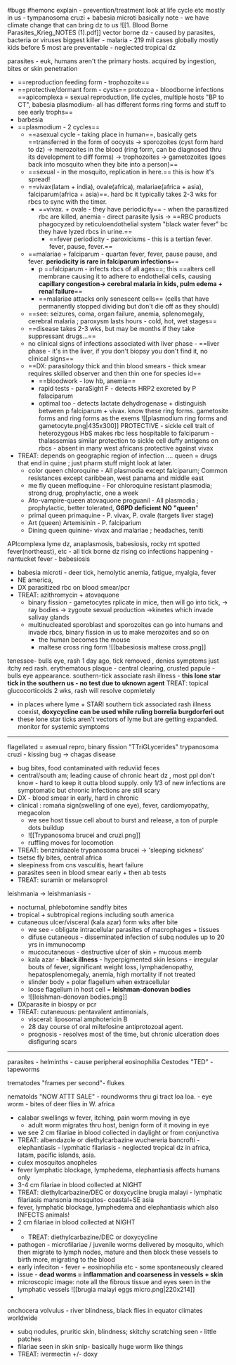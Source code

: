#bugs
#hemonc 
explain - prevention/treatment
look at life cycle 
etc 
mostly in us - tympanosoma cruzi + babesia microti
basically note - we have climate change that can bring dz to us 
![[1. Blood Borne Parasites_Krieg_NOTES (1).pdf]]
vector borne dz - caused by parasites, bacteria or viruses 
biggest killer - malaria - 219 mil cases globally mostly kids before 5 
most are preventable - neglected tropical dz

parasites - euk, humans aren't the primary hosts. acquired by ingestion, bites or skin penetration 
- ==reproduction feeding form - trophozoite==
- ==protective/dormant form - cysts== 
protozoa - bloodborne infections 
==apicomplexa = sexual reproduction, life cycles, multiple hosts "BP to CT", babesia plasmodium- all has different forms ring forms and stuff to see early trophs== 
- barbesia
- ==plasmodium -  2 cycles==
	- ==asexual cycle - taking place in human==, basically gets ==transferred in the form of oocysts -> sporozoites (cyst form hard to dz) -> merozoites in the blood (ring form, can be diagnosed thru its development to diff forms) -> trophozoites -> gametozoites (goes back into mosquito when they bite into a person)==
	- ==sexual - in the mosquito, replication in here.== this is how it's spread!
	- ==vivax(latam + india), ovale(africa), malariae(africa + asia), falciparum(africa + asia)==. hard bc it typically takes 2-3 wks for rbcs to sync with the timer. 
		- ==vivax. + ovale - they have periodicity== - when the parasitized rbc are killed, anemia - direct parasite lysis -> ==RBC products phagocyzed by reticuloendothelial system "black water fever" bc they have lyzed rbcs in urine.== 
			- ==fever periodicity - paroxicisms - this is a tertian fever. fever, pause, fever.== 
	-  ==malariae + falciparum - quartan fever, fever, pause pause, and fever. **periodicity is rare in falciparum infections**==
		- p ==falciparum - infects rbcs of all ages==; this ==alters cell membrane causing it to adhere to endothelial cells, causing **capillary congestion-> cerebral malaria in kids, pulm edema + renal failure**==
		- ==malariae attacks only senescent cells== (cells that have permanently stopped dividing but don't die off as they should) 
	- ==see: seizures, coma, organ failure, anemia, splenomegaly, cerebral malaria ; paroxysm lasts hours - cold, hot, wet stages== 
	- ==disease takes 2-3 wks, but may be months if they take suppressant drugs...== 
	- no clinical signs of infections associated with liver phase - ==liver phase - it's in the liver, if you don't biopsy you don't find it, no clinical signs== 
	- ==DX: parasitology thick and thin blood smears - thick smear requires skilled observer and then thin one for species id== 
		- ==bloodwork - low hb, anemia== 
		- rapid tests - paraSight F - detects HRP2 excreted by P falaciparum 
		- optimal too - detects lactate dehydrogenase + distinguish between p falciparum + vivax. 
know these ring forms. gametosite forms and ring forms as the exems
![[plasmodium ring forms and gametocyte.png|435x300]]
PROTECTIVE - sickle cell trait of heterozygous HbS makes rbc less hospitable to falciparum - 
thalassemias similar protection to sickle cell
duffy antigens on rbcs - absent in many west africans protective against vivax 
- TREAT: depends on geographic region of infection .... queen = drugs that end in quine ; just pharm stuff might look at later. 
	- color queen chloroquine - All plasmodia except falciparum; Common resistances except caribbean, west panama and middle east 
	- me fly queen mefloquine - For chloroquine resistant plasmodia; strong drug, prophylactic, one a week 
	- Ato-vampire-queen atovaquone proguanil - All plasmodia ; prophylactic, better tolerated, **G6PD deficient NO "queen**" 
	- primal queen primaquine - P. vivax, P. ovale (targets liver stage) 
	- Art (queen) Artemisinin - P. falciparium 
	- Dining queen quinine-  vivax and malariae ; headaches, teniti

APIcomplexa
lyme dz, anaplasmosis, babesiosis, rocky mt spotted fever(northeast), etc - all tick borne dz rising co infections happening - nantucket fever - babesiosis
- babesia microti - deer tick, hemolytic anemia, fatigue, myalgia, fever 
- NE america, 
- DX parasitized rbc on blood smear/pcr 
- TREAT: azithromycin + atovaquone 
	- binary fission - gametocytes rplicate in mice, then will go into tick, -> ray bodies -> zygoute sexual production ->kinetes which invade salivay glands 
	- multinucleated sporoblast and sporozoites can go into humans and invade rbcs, binary fission in us to make merozoites and so on 
		- the human becomes the mouse 
		- maltese cross ring form 
![[babesiosis maltese cross.png]]

tenessee- bulls eye, rash 1 day ago, tick removed , denies symptoms just itchy red rash. 
erythematous plaque - central clearing, crusted papule - bulls eye appearance. 
southern-tick associate rash illness - **this lone star tick in the southern us - no test due to uknown agent**
TREAT: topical glucocorticoids 2 wks, rash will resolve copmletely 
- in places where lyme + STARI southern tick associated rash illness coexist, **doxycycline can be used while ruling borrelia burgdorferi out** 
- these lone star ticks aren't vectors of lyme but are getting expanded. monitor for systemic symptoms 

---
flagellated = asexual repro, binary fission "TTriGLycerides"
trypanosoma cruzi - kissing bug -> chagas disease
- bug bites, food contaminated with reduviid feces
- central/south am; leading cause of chronic heart dz , most ppl don't know - hard to keep it outta blood supply. only 1/3 of new infections are symptomatic but chronic infections are still scary 
- DX - blood smear in early, hard in chronic 
- clinical : romaña sign(swelling of one eye), fever, cardiomyopathy, megacolon 
	- we see host tissue cell about to burst and release, a ton of purple dots buildup 
	- ![[Trypanosoma brucei and cruzi.png]]
	- ruffling moves for locomotion
- TREAT: benznidazole 
trypanosoma brucei -> 'sleeping sickness'
- tsetse fly bites, central africa
- sleepiness from cns vasculitis, heart failure
- parasites seen in blood smear early + then ab tests
- TREAT: suramin or melarsoprol 

leishmania -> leishmaniasis - 
- nocturnal, phlebotomine sandfly bites
- tropical + subtropical regions including south america
- cutaneous ulcer/visceral (kala azar) form wks after bite
	- we see - obligate intracellular parasites of macrophages + tissues
	- difuse cutaneous - disseminated infection of subq nodules up to 20 yrs in immunocomp
	- mucocutaneous - destructive ulcer of skin + mucous memb
	- kala azar - **black illness** - hyperpigmented skin lesions - irregular bouts of fever, significant weight loss, lymphadenopathy, hepatosplenomegaly, anemia, high mortality if not treated 
	- slinder body + polar flagellum when extracellular 
	- loose flagellum in host cell = **leishman-donovan bodies**
	- ![[leishman-donovan bodies.png]]
- DXparasite in biospy or pcr 
- TREAT: cutaneuous: pentavalent antimonials, 
	- visceral: liposomal amphotericin B 
	- 28 day course of oral miltefosine antiprotozoal agent. 
	- prognosis - resolves most of the time, but chronic ulceration does disfiguring scars 

---
parasites - helminths - cause peripheral eosinophilia 
Cestodes "TED" - tapeworms 

trematodes "frames per second"- flukes

nematolds "NOW ATTT SALE" - roundworms thru gi tract 
loa loa. - eye worm - bites of deer flies in W. africa
- calabar swellings  w fever, itching, pain worm moving in eye 
	- adult worm migrates thru host, benign form of it moving in eye 
- we see 2 cm filariae in blood collected in daylight or from conjunctiva
- TREAT: albendazole or diethylcarbazine 
wuchereria bancrofti - elephantiasis - lypmhatic filariasis - neglected tropical dz in africa, latam, pacific islands, asia. 
- culex mosquitos anopheles
- fever lymphatic blockage, lymphedema, elephantiasis affects humans only 
- 3-4 cm filariae in blood collected at NIGHT
- TREAT: diethylcarbazine/DEC or doxycycline 
brugia malayi - lymphatic filariasis 
mansonia mosquitos- coastal+SE asia
- fever, lymphatic blockage, lymphedema and elephantiasis which also INFECTS animals!
- 2 cm filariae in blood collected at NIGHT
- - TREAT: diethylcarbazine/DEC or doxycycline 
- pathogen - microfilariae / juvenile worms delivered by mosquito, which then migrate to lymph nodes, mature and then block these vessels to birth more, migrating to the blood
- early infeciton - fever + eosinophilia  etc - some spontaneously cleared
- issue - **dead worms  = inflammation and coarseness in vessels + skin**
- microscopic image: note all the fibrous tissue and eyes seen in the lymphatic vessels ![[brugia malayi eggs micro.png|220x214]]
-

onchocera volvulus - river blindness, black flies in equator climates worldwide
- subq nodules, pruritic skin, blindness; skitchy scratching seen - little patches 
- filariae seen in skin snip- basically huge worm like things 
- TREAT: ivermectin +/- doxy


